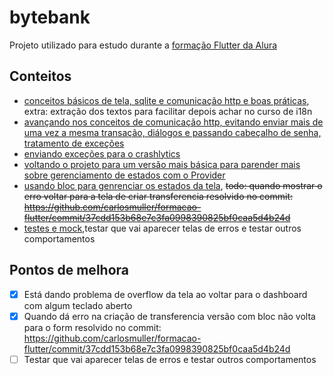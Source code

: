 # bytebank
Projeto utilizado para estudo durante a [formação Flutter da Alura]([https://www.alura.com.br/formacao-flutter](http://web.archive.org/web/20220528221851/https://www.alura.com.br/formacao-flutter))

## Conteitos

- [conceitos básicos de tela, sqlite e comunicação http e boas práticas](https://github.com/carlosmuller/formacao-flutter/compare/9568db2b4e8f639ac80eb90c434063049460e95d..3e4550b38b850be8de204f98da80d2af3db51150), extra: extração dos textos para facilitar depois achar no curso de i18n
- [avançando nos conceitos de comunicação http, evitando enviar mais de uma vez a mesma transação, diálogos e passando cabeçalho de senha, tratamento de exceções](https://github.com/carlosmuller/formacao-flutter/compare/v1.3-flutter-web-api...v1.4-flutter-comunicacao-http)
- [enviando exceções para o crashlytics](https://github.com/carlosmuller/formacao-flutter/compare/v1.4-flutter-comunicacao-http...v1.5-flutter-firebase-crashlytics-relatorios-tempo-real)
- [voltando o projeto para um versão mais básica para parender mais sobre gerenciamento de estados com o Provider](https://github.com/carlosmuller/formacao-flutter/releases/tag/v1.6-flutter-gerenciamento-estados-provider)
- [usando bloc para genrenciar os estados da tela](https://github.com/carlosmuller/formacao-flutter/compare/v1.6-flutter-gerenciamento-estados-provider...v1.7-flutter-bloc), ~~todo: quando mostrar o erro voltar para a tela de criar transferencia resolvido no commit: https://github.com/carlosmuller/formacao-flutter/commit/37cdd153b68e7c3fa0998390825bf0caa5d4b24d~~
- [testes e mock](https://github.com/carlosmuller/formacao-flutter/compare/v1.7-flutter-bloc...v1.8-testes-widgets-flutter),testar que vai aparecer telas de erros e testar outros comportamentos
## Pontos de melhora
- [X] Está dando problema de overflow da tela ao voltar para o dashboard com algum teclado aberto
- [X] Quando dá erro na criação de transferencia versão com bloc não volta para o form resolvido no commit: https://github.com/carlosmuller/formacao-flutter/commit/37cdd153b68e7c3fa0998390825bf0caa5d4b24d
- [ ] Testar que vai aparecer telas de erros e testar outros comportamentos
